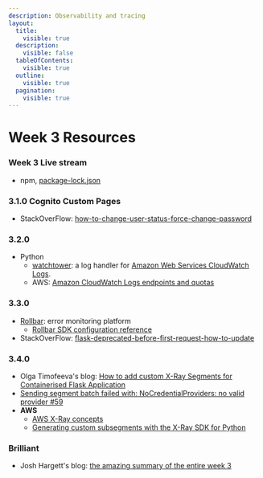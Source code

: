 ```yaml
---
description: Observability and tracing
layout:
  title:
    visible: true
  description:
    visible: false
  tableOfContents:
    visible: true
  outline:
    visible: true
  pagination:
    visible: true
---
```


# Week 3 Resources

### **Week 3 Live stream**

* npm, [package-lock.json](https://docs.npmjs.com/cli/v10/configuring-npm/package-lock-json)

### 3.1.0 Cognito Custom Pages

* StackOverFlow: [how-to-change-user-status-force-change-password](https://stackoverflow.com/questions/40287012/how-to-change-user-status-force-change-password)

### 3.2.0&#x20;

* Python
  * [watchtower](../week-1-dockerise-app/): a log handler for [Amazon Web Services CloudWatch Logs](https://aws.amazon.com/blogs/aws/cloudwatch-log-service/).
  * AWS: [Amazon CloudWatch Logs endpoints and quotas](https://docs.aws.amazon.com/general/latest/gr/cwl\_region.html)

### 3.3.0&#x20;

* [Rollbar](https://rollbar.com/): error monitoring platform
  * [Rollbar SDK configuration reference](https://docs.rollbar.com/docs/python-configuration-reference)
* StackOverFlow: [flask-deprecated-before-first-request-how-to-update](https://stackoverflow.com/questions/73570041/flask-deprecated-before-first-request-how-to-update/74629704#74629704)

### 3.4.0&#x20;

* Olga Timofeeva's blog: [How to add custom X-Ray Segments for Containerised Flask Application](https://olley.hashnode.dev/aws-free-cloud-bootcamp-instrumenting-aws-x-ray-subsegments)
* [Sending segment batch failed with: NoCredentialProviders: no valid provider #59](https://github.com/aws/aws-xray-daemon/issues/59)
* **AWS**&#x20;
  * [AWS X-Ray concepts](https://docs.aws.amazon.com/xray/latest/devguide/xray-concepts.html#xray-concepts-segments)
  * [Generating custom subsegments with the X-Ray SDK for Python](https://docs.aws.amazon.com/xray/latest/devguide/xray-sdk-python-subsegments.html)

### Brilliant

* Josh Hargett's blog: [the amazing summary of the entire week 3](https://awstip.com/week-3-aws-cloud-bootcamp-a9efd2b51f59)

